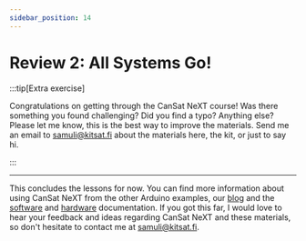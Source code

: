 ```yaml
---
sidebar_position: 14
---
```


# Review 2: All Systems Go!




:::tip[Extra exercise]

Congratulations on getting through the CanSat NeXT course! Was there something you found challenging? Did you find a typo? Anything else? Please let me know, this is the best way to improve the materials. Send me an email to samuli@kitsat.fi about the materials here, the kit, or just to say hi.

:::


---

This concludes the lessons for now. You can find more information about using CanSat NeXT from the other Arduino examples, our [blog](./../../blog/) and the [software](./../CanSat-software/CanSat-software.md) and [hardware](./../CanSat-hardware/CanSat-hardware.md) documentation. If you got this far, I would love to hear your feedback and ideas regarding CanSat NeXT and these materials, so don't hesitate to contact me at samuli@kitsat.fi.
